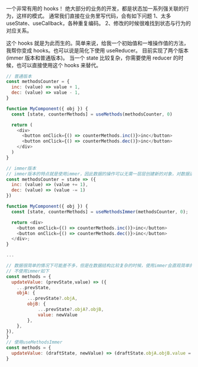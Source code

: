 ####

一个非常有用的 hooks！
绝大部分的业务的开发，都是状态加一系列强关联的行为，这样的模式。
通常我们直接在业务里写代码，会有如下问题
1、太多 useState、useCallback，各种重复编码。
2、修改的时候很难找到状态与行为的对应关系。

这个 hooks 就是为此而生的。简单来说，给我一个初始值和一堆操作值的方法，我帮你变成 hooks。也可以说是简化下使用 useReducer。
目前实现了两个版本(immer 版本和普通版本)。
当一个 state 比较复杂，你需要使用 reducer 的时候，也可以直接使用这个 hooks 来替代。

```javascript
// 普通版本
const methodsCounter = {
  inc: (value) => value + 1,
  dec: (value) => value - 1,
}

function MyComponent({ obj }) {
  const [state, counterMethods] = useMethods(methodsCounter, 0)

  return (
    <div>
      <button onClick={() => counterMethods.inc()}>inc</button>
      <button onClick={() => counterMethods.dec()}>inc</button>
    </div>
  )
}
```

```javascript
// immer版本
// immer版本的特点就是使用immer，因此数据的操作可以无需一层层创建新的对象，对数据进行直接修改就可以
const methodsCounter = state => ({
  inc: (value) => (value += 1),
  dec: (value) => (value -= 1)
})

function MyComponent({ obj }) {
  const [state, counterMethods] = useMethodsImmer(methodsCounter, 0);

  return <div>
    <button onClick={() => counterMethods.inc()}>inc</button>
    <button onClick={() => counterMethods.dec()}>inc</button>
  </div>;
}

...

// 数据很简单的情况下可能差不多，但是在数据结构比较复杂的时候，使用immer会直观简单的多
// 不使用immer如下
const methods = {
  updateValue: (prevState,value) => ({
    ...prevState,
    objA: {
        ...prevState?.objA,
        objB: {
            ...prevState?.objA?.objB,
            value: newValue
        },
    },
}),
}
// 使用useMethodsImmer
const methods = {
  updateValue: (draftState, newValue) => (draftState.objA.objB.value = newValue),
}

```
